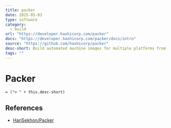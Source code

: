 ```yaml
---
title: packer
date: 2025-05-03
type: software
category:
  - build
url: "https://developer.hashicorp.com/packer"
docs: "https://developer.hashicorp.com/packer/docs/intro"
source: "https://github.com/hashicorp/packer"
desc-short: Build automated machine images for multiple platforms from a single source configuration
tags: ""
---
```

# Packer

`= ("> " + this.desc-short)`

## References

- [HariSekhon/Packer](https://github.com/HariSekhon/Packer)